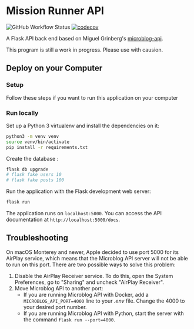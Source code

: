 # Mission Runner API
![GitHub Workflow Status](https://img.shields.io/github/actions/workflow/status/stevew1007/Mission-Runner-API/test.yml) [![codecov](https://codecov.io/gh/stevew1007/Mission-Runner-API/branch/master/graph/badge.svg?token=ELXEFT2PXZ)](https://codecov.io/gh/stevew1007/Mission-Runner-API)
<!-- [![Build status](https://github.com/miguelgrinberg/microblog-api/workflows/build/badge.svg)](https://github.com/miguelgrinberg/microblog-api/actions) [![codecov](https://codecov.io/gh/miguelgrinberg/microblog-api/branch/main/graph/badge.svg)](https://codecov.io/gh/miguelgrinberg/microblog-api) -->

A Flask API back end based on Miguel Grinberg's [microblog-api](https://github.com/miguelgrinberg/microblog-api).

This program is still a work in progress. Please use with causion.

<!-- ## Deploy to Heroku

Click the button below to deploy the application directly to your Heroku
account.

[![Deploy](https://www.herokucdn.com/deploy/button.svg)](https://heroku.com/deploy?template=https://github.com/miguelgrinberg/microblog-api/tree/heroku) -->

## Deploy on your Computer

### Setup

Follow these steps if you want to run this application on your computer
<!-- , either -->
<!-- in a Docker container or as a standalone Python application. -->

<!-- ```bash
# git clone https://github.com/miguelgrinberg/microblog-api
cd microblog-api
cp .env.example .env
```

Open the new `.env` file and enter values for the configuration variables.

### Run with Docker

To start:

```bash
docker-compose up -d
```

The application runs on port 5000 on your Docker host. You can access the API
documentation on the `/docs` URL (i.e. `http://localhost:5000/docs` if you are
running Docker locally).

To populate the database with some randomly generated data:

```bash
docker-compose run --rm microblog-api bash -c "flask fake users 10 && flask fake posts 100"
```

To stop the application:

```bash
docker-compose down
``` -->

### Run locally

Set up a Python 3 virtualenv and install the dependencies on it:

```bash
python3 -m venv venv
source venv/bin/activate
pip install -r requirements.txt
```

Create the database :
<!-- and populate it with some randomly generated data -->

```bash
flask db upgrade
# flask fake users 10
# flask fake posts 100
```

Run the application with the Flask development web server:

```bash
flask run
```

The application runs on `localhost:5000`. You can access the API documentation
at `http://localhost:5000/docs`.

## Troubleshooting

On macOS Monterey and newer, Apple decided to use port 5000 for its AirPlay
service, which means that the Microblog API server will not be able to run on
this port. There are two possible ways to solve this problem:

1. Disable the AirPlay Receiver service. To do this, open the System
Preferences, go to "Sharing" and uncheck "AirPlay Receiver".
2. Move Microblog API to another port:
    - If you are running Microblog API with Docker, add a
    `MICROBLOG_API_PORT=4000` line to your *.env* file. Change the 4000 to your
    desired port number.
    - If you are running Microblog API with Python, start the server with the
    command `flask run --port=4000`.

